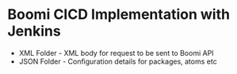<h1> Boomi CICD Implementation with Jenkins </h1>
<ul>
  <li>XML Folder -  XML body for request to be sent to Boomi API </li>
  <li>JSON Folder - Configuration details for packages, atoms etc</li>
 </ul>
 
